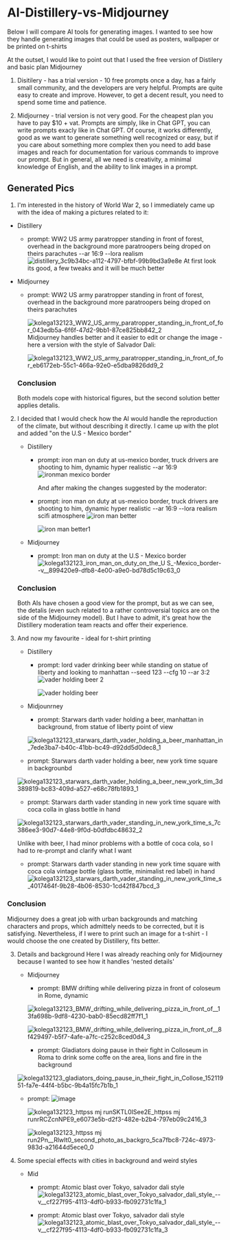 # AI-Distillery-vs-Midjourney
Below I will compare AI tools for generating images. I wanted to see how they handle generating images that could be used as posters, wallpaper or be printed on t-shirts

At the outset, I would like to point out that I used the free version of Distilery and basic plan Midjourney

1. Disitilery - has a trial version - 10 free prompts once a day, has a fairly small community, and the developers are very helpful. Prompts are quite easy to create and improve. However, to get a decent result, you need to spend some time and patience.

2. Midjourney - trial version is not very good. For the cheapest plan you have to pay $10 + vat. Prompts are simply, like in Chat GPT, you can write prompts exacly like in Chat GPT. Of course, it works differently, good as we want to generate something well recognized or easy, but if you care about something more complex then you need to add base images and reach for documentation for various commands to improve our prompt. But in general, all we need is creativity, a minimal knowledge of English, and the ability to link images in a prompt.

## Generated Pics
1. I'm interested in the history of World War 2, so I immediately came up with the idea of making a pictures related to it:
  - Distillery
    - prompt: WW2 US army paratropper standing in front of forest, overhead in the background more paratroopers being droped on theirs parachutes --ar 16:9 --lora realism
      ![distillery_3c9b34bc-a112-4797-bfbf-99b9bd3a9e8e](https://github.com/gajdam/AI-Distillery-vs-Midjourney/assets/116645010/456886b3-36b7-46a2-af3d-b4f42354c358)
      At first look its good, a few tweaks and it will be much better

  - Midjourney
    - prompt: WW2 US army paratropper standing in front of forest, overhead in the background more paratroopers being droped on theirs parachutes
      
      ![kolega132123_WW2_US_army_paratropper_standing_in_front_of_for_043edb5a-6f6f-47d2-9bb1-87ce825bb842_2](https://github.com/gajdam/AI-Distillery-vs-Midjourney/assets/116645010/0d31878b-8bd3-4027-937d-210f89da8e78)
      Midjourney handles better and it easier to edit or change the image - here a version with the style of Salvador Dali:
      
      ![kolega132123_WW2_US_army_paratropper_standing_in_front_of_for_eb6172eb-55c1-466a-92e0-e5dba9826dd9_2](https://github.com/gajdam/AI-Distillery-vs-Midjourney/assets/116645010/148c0ced-4224-4d14-abe2-084d0fa68a06)

    ### Conclusion
    Both models cope with historical figures, but the second solution better applies detalis.

2. I decided that I would check how the AI would handle the reproduction of the climate, but without describing it directly. I came up with the plot and added "on the U.S - Mexico border"
   - Distillery
     - prompt: iron man on duty at us-mexico border, truck drivers are shooting to him, dynamic hyper realistic --ar 16:9
       ![ironman mexico border](https://github.com/gajdam/AI-Distillery-vs-Midjourney/assets/116645010/fe46069c-b5a1-4144-a98b-a9108e290987)

       And after making the changes suggested by the moderator:
     - prompt: iron man on duty at us-mexico border, truck drivers are shooting to him, dynamic hyper realistic --ar 16:9 --lora realism scifi atmosphere
       ![iron man better](https://github.com/gajdam/AI-Distillery-vs-Midjourney/assets/116645010/1561ccd3-8839-431a-b5bc-9ffe67f7436f)

       ![iron man better1](https://github.com/gajdam/AI-Distillery-vs-Midjourney/assets/116645010/2882a54c-5393-4f8c-9b18-c4210d8c1f59)

    - Midjourney
      - prompt: Iron man on duty at the U.S - Mexico border
      ![kolega132123_iron_man_on_duty_on_the_U S_-_Mexico_border_--v__899420e9-dfb8-4e00-a9e0-bd78d5c19c63_0](https://github.com/gajdam/AI-Distillery-vs-Midjourney/assets/116645010/f7db15ad-817d-4efe-9b76-e0f58bd8d783)

    ### Conclusion
    Both AIs have chosen a good view for the prompt, but as we can see, the detalis (even such related to a rather controversial topics are on the side of the Midjourney model). But I have to admit, it's      great how the Distillery moderation team reacts and offer their experience.

3. And now my favourite - ideal for t-shirt printing
   - Distillery
     - prompt:  lord vader drinking beer while standing on statue of liberty and looking to manhattan --seed 123 --cfg 10 --ar 3:2
       ![vader holding beer 2](https://github.com/gajdam/AI-Distillery-vs-Midjourney/assets/116645010/0b780327-ad51-4a16-8e0d-9d3c2fa4fc06)

       ![vader holding beer](https://github.com/gajdam/AI-Distillery-vs-Midjourney/assets/116645010/b79c5708-fde7-47e2-88e0-403f4a97bdfe)

   - Midjounrney
     - prompt: Starwars darth vader holding a beer, manhattan in background, from statue of liberty point of view
       
      ![kolega132123_starwars_darth_vader_holding_a_beer_manhattan_in_7ede3ba7-b40c-41bb-bc49-d92dd5d0dec8_1](https://github.com/gajdam/AI-Distillery-vs-Midjourney/assets/116645010/e3a11e86-0400-4e06-9990-bbe5946ba2fa)

    - prompt: Starwars darth vader holding a beer, new york time square in backgrounbd
      
    ![kolega132123_starwars_darth_vader_holding_a_beer_new_york_tim_3d389819-bc83-409d-a527-e68c78fb1893_1](https://github.com/gajdam/AI-Distillery-vs-Midjourney/assets/116645010/99d486fb-fc6c-448a-9940-da44a26d8285)

   - prompt: Starwars darth vader standing in new york time square with coca colla in glass bottle in hand
     
    ![kolega132123_starwars_darth_vader_standing_in_new_york_time_s_7c386ee3-90d7-44e8-9f0d-b0dfdbc48632_2](https://github.com/gajdam/AI-Distillery-vs-Midjourney/assets/116645010/033d7d8c-71c5-4d33-92ee-ad74ad27ab58)

    Unlike with beer, I had minor problems with a bottle of coca cola, so I had to re-prompt and clarify what I want

   - prompt: Starwars darth vader standing in new york time square with coca cola vintage bottle (glass bottle, minimalist red label) in hand
     ![kolega132123_starwars_darth_vader_standing_in_new_york_time_s_4017464f-9b28-4b06-8530-1cd42f847bcd_3](https://github.com/gajdam/AI-Distillery-vs-Midjourney/assets/116645010/fc9b6af1-0769-4209-a2a4-c6333450c0a7)

### Conclusion
Midjourney does a great job with urban backgrounds and matching characters and props, which admittely needs to be corrected, but it is satisfying. Nevertheless, if I were to print such an image for a t-shirt - I would choose the one created by Distillery, fits better.
  
3. Details and background
   Here I was already reaching only for Midjourney because I wanted to see how it          handles 'nested details'
   
   - Midjourney
     - prompt: BMW drifting while delivering pizza in front of coloseum in Rome, dynamic
    
     ![kolega132123_BMW_drifting_while_delivering_pizza_in_front_of__13fa698b-9df8-4230-bab0-85ecd82ff7f1_1](https://github.com/gajdam/AI-Distillery-vs-Midjourney/assets/116645010/9e3727c7-053d-4e34-9b99-71eb1ff28079)

     ![kolega132123_BMW_drifting_while_delivering_pizza_in_front_of__8f429497-b5f7-4afe-a7fc-c252c8ced0d4_3](https://github.com/gajdam/AI-Distillery-vs-Midjourney/assets/116645010/2fcfdfef-2006-42a9-a391-44e8b91d2f64)

     - prompt: Gladiators doing pause in their fight in Colloseum in Roma to drink some coffe on the area, lions and fire in the background
      
    ![kolega132123_gladiators_doing_pause_in_their_fight_in_Collose_15211951-fa7e-44f4-b5bc-9b4a15fc7b1b_1](https://github.com/gajdam/AI-Distillery-vs-Midjourney/assets/116645010/74b75945-22e4-4da8-853d-13fd01fe3057)

   - prompt: ![image](https://github.com/gajdam/AI-Distillery-vs-Midjourney/assets/116645010/bd045763-5212-4342-8a16-bf8391b3bcea)
  
     ![kolega132123_httpss mj runSKTL0ISee2E_httpss mj runrRCZcnNPE9_e6073e5b-d2f3-482e-b2b4-797eb09c2416_3](https://github.com/gajdam/AI-Distillery-vs-Midjourney/assets/116645010/de96bdd0-1d0f-4371-87e3-21848eab64b6)

     ![kolega132123_httpss mj run2Pn__RlwIt0_second_photo_as_backgro_5ca7fbc8-724c-4973-983d-a21644d5ece0_0](https://github.com/gajdam/AI-Distillery-vs-Midjourney/assets/116645010/2e0b527f-d3d1-45b8-8d23-d540e73a69c8)

5. Some special effects with cities in background and weird styles
   - Mid
     - prompt: Atomic blast over Tokyo, salvador dali style
       ![kolega132123_atomic_blast_over_Tokyo_salvador_dali_style_--v__cf227f95-4113-4df0-b933-fb092731c1fa_1](https://github.com/gajdam/AI-Distillery-vs-Midjourney/assets/116645010/eced4869-a795-4420-9eee-ef537bd125b8)

     - prompt: Atomic blast over Tokyo, salvador dali style
       ![kolega132123_atomic_blast_over_Tokyo_salvador_dali_style_--v__cf227f95-4113-4df0-b933-fb092731c1fa_3](https://github.com/gajdam/AI-Distillery-vs-Midjourney/assets/116645010/8c912473-e0e2-492d-901e-07e21f47c58d)





      



